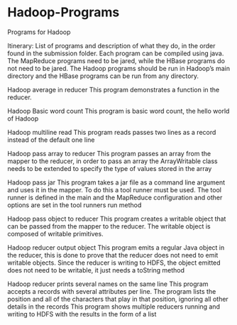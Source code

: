 Hadoop-Programs
===============

Programs for Hadoop 

Itinerary:
List of programs and description of what they do, in the order found in the submission folder.
Each program can be compiled using java. The MapReduce programs need to be jared, while
the HBase programs do not need to be jared. The Hadoop programs should be run in Hadoop’s main 
directory and the HBase programs can be run from any directory.


Hadoop average in reducer
This program demonstrates a function in the reducer.

Hadoop Basic word count
This program is basic word count, the hello world of Hadoop

Hadoop multiline read
This program reads passes two lines as a record instead of the default one line

Hadoop pass array to reducer
This program passes an array from the mapper to the reducer, in order to pass an array the
ArrayWritable class needs to be extended to specify the type of values stored in the array

Hadoop pass jar
This program takes a jar file as a command line argument and uses it in the mapper. To do
this
a tool runner must be used. The tool runner is defined in the main and the MapReduce
configuration and other options are set in the tool runners run method

Hadoop pass object to reducer
This program creates a writable object that can be passed from the mapper to the reducer.
The writable object is composed of writable primitives.

Hadoop reducer output object
This program emits a regular Java object in the reducer, this is done to prove that the reducer
does not need to emit writable objects. Since the reducer is writing to HDFS, the object
emitted does not need to be writable, it just needs a toString method

Hadoop reducer prints several names on the same line
This program accepts a records with several attributes per line. The program lists the position
and all of the characters that play in that position, ignoring all other details in the records This
program shows multiple reducers running and writing to HDFS with the results in the form of a
list
